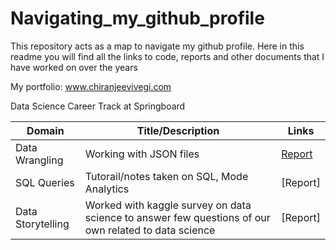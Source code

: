 # Navigating_my_github_profile

This repository acts as a map to navigate my github profile. Here in this readme you will find all the links to code, reports and other documents that I have worked on over the years

My portfolio: www.chiranjeevivegi.com

Data Science Career Track at Springboard

| Domain | Title/Description | Links |
| --- | --- | --- |
| Data Wrangling | Working with JSON files | [Report]() |
| SQL Queries  | Tutorail/notes taken on SQL, Mode Analytics | [Report] |
| Data Storytelling  | Worked with kaggle survey on data science to answer few questions of our own related to data science | [Report] |
